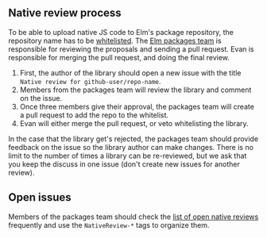 ## Native review process

To be able to upload native JS code to Elm's package repository, the repository name has to be [whitelisted](https://github.com/elm-lang/package.elm-lang.org/blob/master/native-whitelist.json).
The [Elm packages team](https://github.com/orgs/elm-lang/teams/packages) is responsible for reviewing the proposals and sending a pull request.
Evan is responsible for merging the pull request, and doing the final review. 

1. First, the author of the library should open a new issue with the title `Native review for github-user/repo-name`.
2. Members from the packages team will review the library and comment on the issue.
3. Once three members give their approval, the packages team will create a pull request to add the repo to the whitelist.
4. Evan will either merge the pull request, or veto whitelisting the library.

In the case that the library get's rejected, the packages team should provide feedback on the issue so the library author can make changes. There is no limit to the number of times a library can be re-reviewed, but we ask that you keep the discuss in one issue (don't create new issues for another review).

## Open issues

Members of the packages team should check the [list of open native reviews](https://github.com/elm-lang/package.elm-lang.org/labels/NativeReview) frequently and use the `NativeReview-*` tags to organize them.
